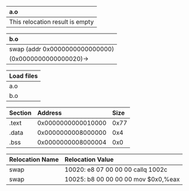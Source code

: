 | a.o                             |
| :----                           |
| This relocation result is empty |

| b.o                            |
| :----                          |
| swap (addr 0x0000000000000000) |
| (0x0000000000000020)->         |

| Load files |
| :----      |
| a.o        |
| b.o        |


| Section | Address            | Size  |
| :----   | :----              | :---- |
| .text   | 0x0000000000010000 | 0x77  |
| .data   | 0x0000000008000000 | 0x4   |
| .bss    | 0x0000000008000004 | 0x0   |

| Relocation Name | Relocation Value                                    |
| :----           | :----                                               |
| swap            | 10020:	e8 07 00 00 00       	callq  1002c <swap>    |
| swap            | 10025:	b8 00 00 00 00       	mov    $0x0,%eax       |

